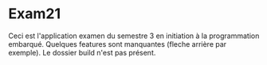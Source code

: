 # Exam21
Ceci est l'application examen du semestre 3 en initiation à la programmation embarqué.
Quelques features sont manquantes (fleche arrière par exemple).
Le dossier build n'est pas présent.
